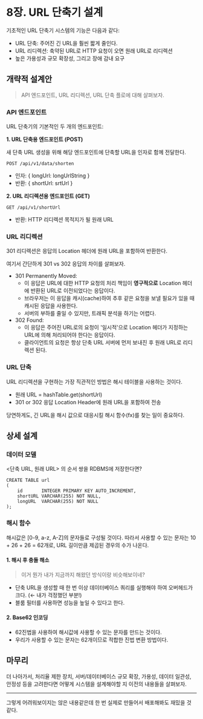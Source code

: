 # 8장. URL 단축기 설계

기초적인 URL 단축기 시스템의 기능은 다음과 같다:

- URL 단축: 주어진 긴 URL을 훨씬 짧게 줄인다.
- URL 리디렉션: 축약된 URL로 HTTP 요청이 오면 원래 URL로 리디렉션
- 높은 가용성과 규모 확장성, 그리고 장애 감내 요구

## 개략적 설계안

> API 엔드포인트, URL 리디렉션, URL 단축 플로에 대해 살펴보자.

### API 엔드포인트

URL 단축기의 기본적인 두 개의 엔드포인트:

**1. URL 단축용 엔드포인트 (POST)**

새 단축 URL 생성을 위해 해당 엔드포인트에 단축할 URL을 인자로 함께 전달한다.

```http request
POST /api/v1/data/shorten
```

- 인자: { longUrl: longUrlString }
- 반환: { shortUrl: srtUrl }

**2. URL 리디렉션용 엔드포인트 (GET)**

```http request
GET /api/v1/shortUrl
```

- 반환: HTTP 리디렉션 목적지가 될 원래 URL

### URL 리디렉션

301 리디렉션은 응답의 Location 헤더에 원래 URL을 포함하여 반환한다.

여기서 간단하게 301 vs 302 응답의 차이를 살펴보자.

- 301 Permanently Moved:
    - 이 응답은 URL에 대한 HTTP 요청의 처리 책임이 **영구적으로** Location 헤더에 반환된 URL로 이전되었다는 응답이다.
    - 브라우저는 이 응답을 캐시(cache)하여 추후 같은 요청을 보낼 필요가 있을 때 캐시된 응답을 사용한다.
    - 서버의 부하를 줄일 수 있지만, 트래픽 분석을 하기는 어렵다.
- 302 Found:
    - 이 응답은 주어진 URL로의 요청이 '일시적'으로 Location 헤더가 지정하는 URL에 의해 처리되어야 한다는 응답이다.
    - 클라이언트의 요청은 항상 단축 URL 서버에 먼저 보내진 후 원래 URL로 리디렉션 된다.

### URL 단축

URL 리디렉션을 구현하는 가장 직관적인 방법은 해시 테이블을 사용하는 것이다.

- 원래 URL = hashTable.get(shortUrl)
- 301 or 302 응답 Location Header에 원래 URL을 포함하여 전송

당연하게도, 긴 URL을 해시 값으로 대응시킬 해시 함수(fx)를 찾는 일이 중요하다.

## 상세 설계

### 데이터 모델

<단축 URL, 원래 URL> 의 순서 쌍을 RDBMS에 저장한다면?

```mysql
CREATE TABLE url
(
    id       INTEGER PRIMARY KEY AUTO_INCREMENT,
    shortURL VARCHAR(255) NOT NULL,
    longURL  VARCHAR(255) NOT NULL
);
```

### 해시 함수

해시값은 [0-9, a-z, A-Z]의 문자들로 구성될 것이다. 따라서 사용할 수 있는 문자는 10 + 26 + 26 = 62개로, URL 길이만큼 제곱된 경우의 수가 나온다.

#### 1. 해시 후 충돌 해소

> 이거 뭔가 내가 지금까지 해왔던 방식이랑 비슷해보이네?

- 단축 URL을 생성할 때 한 번 이상 데이터베이스 쿼리를 실행해야 하여 오버헤드가 크다. (&larr; 내가 걱정했던 부분!)
- 블룸 필터를 사용하면 성능을 높일 수 있다고 한다.

#### 2. Base62 인코딩

- 62진법을 사용하여 해시값에 사용할 수 있는 문자를 만드는 것이다.
- 우리가 사용할 수 있는 문자는 62개이므로 적합한 진법 변환 방법이다.

## 마무리

더 나아가서, 처리율 제한 장치, 서버/데이터베이스 규모 확장, 가용성, 데이터 일관성, 안정성 등을 고려한다면 어떻게 시스템을 설계해야할 지 이전의 내용들을 살펴보자.

---

그렇게 어려워보이지는 않은 내용같은데 한 번 실제로 만들어서 배포해봐도 재밌을 것 같다. 

